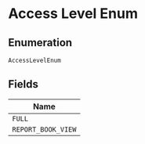 
# Access Level Enum

## Enumeration

`AccessLevelEnum`

## Fields

| Name |
|  --- |
| `FULL` |
| `REPORT_BOOK_VIEW` |

